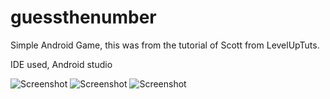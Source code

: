 # guessthenumber
Simple Android Game, this was from the tutorial of Scott from LevelUpTuts.

IDE used, Android studio

![Screenshot](https://github.com/khateeb321/guessthenumber/blob/master/imag/ss1.jpg)
![Screenshot](https://github.com/khateeb321/guessthenumber/blob/master/imag/ss2.jpg)
![Screenshot](https://github.com/khateeb321/guessthenumber/blob/master/imag/ss3.jpg)